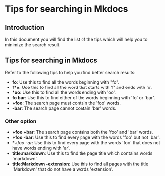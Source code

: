 # Tips for searching in Mkdocs

## Introduction

In this document you will find the list of the tips which will help you to minimize the search result.

## Tips for searching in Mkdocs

Refer to the following tips to help you find better search results:                                                              

- **fo**: Use this to find all the words beginning with "fo".
- **f*o**: Use this to find all the word that starts with 'f' and ends with 'o'.
- ***oo**: Use this to find all the words ending with 'oo'.
- **fo bar**: Use this to find either of the words beginning with 'fo' or 'bar'.
- **+foo**: The search page must contain the 'foo' words.
- **-bar**: The search page cannot contain 'bar' words.

### Other option

- **+foo +bar**: The search page contains both the 'foo' and 'bar' words.
- **+foo -bar**: Use this to find every page with the words 'foo' but not 'bar'.
- **+foo -*ar**: Use this to find every page with the words 'foo' that does not have words ending with 'ar'.
- **title:markdown**: Use this to find the page title which contains words 'markdown'.
- **title:Markdown -extension**: Use this to find all pages with the title 'Markdown' that do not have a words 'extension'.